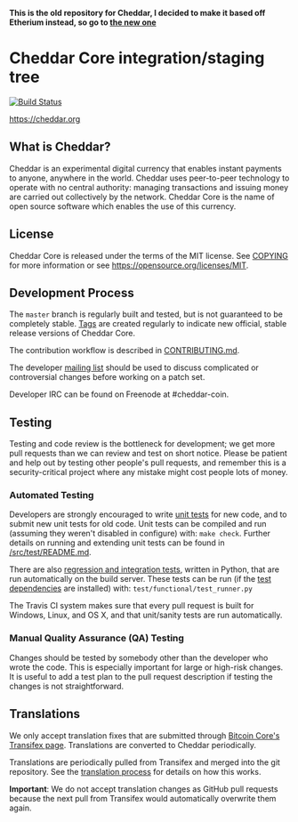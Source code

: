 **This is the old repository for Cheddar, I decided to make it based off Etherium instead, so go to [the new one](https://github.com/geard-dev/cheddar)**

Cheddar Core integration/staging tree
=====================================

[![Build Status](https://travis-ci.org/cheddar-project/cheddar.svg?branch=master)](https://travis-ci.org/cheddar-project/cheddar)

https://cheddar.org

What is Cheddar?
----------------

Cheddar is an experimental digital currency that enables instant payments to
anyone, anywhere in the world. Cheddar uses peer-to-peer technology to operate
with no central authority: managing transactions and issuing money are carried
out collectively by the network. Cheddar Core is the name of open source
software which enables the use of this currency.

License
-------

Cheddar Core is released under the terms of the MIT license. See [COPYING](COPYING) for more
information or see https://opensource.org/licenses/MIT.

Development Process
-------------------

The `master` branch is regularly built and tested, but is not guaranteed to be
completely stable. [Tags](https://github.com/cheddar-project/cheddar/tags) are created
regularly to indicate new official, stable release versions of Cheddar Core.

The contribution workflow is described in [CONTRIBUTING.md](CONTRIBUTING.md).

The developer [mailing list](https://groups.google.com/forum/#!forum/cheddar-dev)
should be used to discuss complicated or controversial changes before working
on a patch set.

Developer IRC can be found on Freenode at #cheddar-coin.

Testing
-------

Testing and code review is the bottleneck for development; we get more pull
requests than we can review and test on short notice. Please be patient and help out by testing
other people's pull requests, and remember this is a security-critical project where any mistake might cost people
lots of money.

### Automated Testing

Developers are strongly encouraged to write [unit tests](src/test/README.md) for new code, and to
submit new unit tests for old code. Unit tests can be compiled and run
(assuming they weren't disabled in configure) with: `make check`. Further details on running
and extending unit tests can be found in [/src/test/README.md](/src/test/README.md).

There are also [regression and integration tests](/test), written
in Python, that are run automatically on the build server.
These tests can be run (if the [test dependencies](/test) are installed) with: `test/functional/test_runner.py`

The Travis CI system makes sure that every pull request is built for Windows, Linux, and OS X, and that unit/sanity tests are run automatically.

### Manual Quality Assurance (QA) Testing

Changes should be tested by somebody other than the developer who wrote the
code. This is especially important for large or high-risk changes. It is useful
to add a test plan to the pull request description if testing the changes is
not straightforward.

Translations
------------

We only accept translation fixes that are submitted through [Bitcoin Core's Transifex page](https://www.transifex.com/projects/p/bitcoin/).
Translations are converted to Cheddar periodically.

Translations are periodically pulled from Transifex and merged into the git repository. See the
[translation process](doc/translation_process.md) for details on how this works.

**Important**: We do not accept translation changes as GitHub pull requests because the next
pull from Transifex would automatically overwrite them again.
